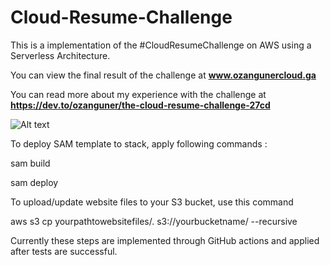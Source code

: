 # Cloud-Resume-Challenge


This is a implementation of the #CloudResumeChallenge on AWS using a Serverless Architecture.

You can view the final result of the challenge at **www.ozangunercloud.ga**

You can read more about my experience with the challenge at **https://dev.to/ozanguner/the-cloud-resume-challenge-27cd**



![Alt text](https://i.imgur.com/SPXgoSd.png)

To deploy SAM template to stack, apply following commands : 

sam build

sam deploy

To upload/update website files to your S3 bucket, use this command

aws s3 cp yourpathtowebsitefiles/. s3://yourbucketname/ --recursive

Currently these steps are implemented through GitHub actions and applied after tests are successful.
